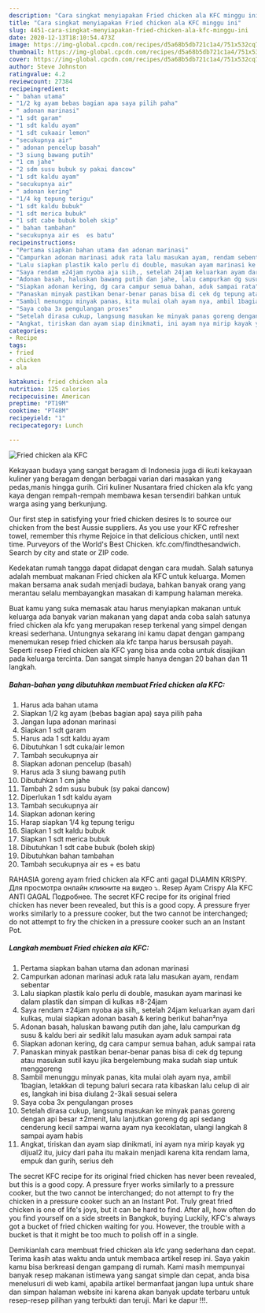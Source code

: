 ```yaml
---
description: "Cara singkat menyiapakan Fried chicken ala KFC minggu ini"
title: "Cara singkat menyiapakan Fried chicken ala KFC minggu ini"
slug: 4451-cara-singkat-menyiapakan-fried-chicken-ala-kfc-minggu-ini
date: 2020-12-13T18:10:54.473Z
image: https://img-global.cpcdn.com/recipes/d5a68b5db721c1a4/751x532cq70/fried-chicken-ala-kfc-foto-resep-utama.jpg
thumbnail: https://img-global.cpcdn.com/recipes/d5a68b5db721c1a4/751x532cq70/fried-chicken-ala-kfc-foto-resep-utama.jpg
cover: https://img-global.cpcdn.com/recipes/d5a68b5db721c1a4/751x532cq70/fried-chicken-ala-kfc-foto-resep-utama.jpg
author: Steve Johnston
ratingvalue: 4.2
reviewcount: 27384
recipeingredient:
- " bahan utama"
- "1/2 kg ayam bebas bagian apa saya pilih paha"
- " adonan marinasi"
- "1 sdt garam"
- "1 sdt kaldu ayam"
- "1 sdt cukaair lemon"
- "secukupnya air"
- " adonan pencelup basah"
- "3 siung bawang putih"
- "1 cm jahe"
- "2 sdm susu bubuk sy pakai dancow"
- "1 sdt kaldu ayam"
- "secukupnya air"
- " adonan kering"
- "1/4 kg tepung terigu"
- "1 sdt kaldu bubuk"
- "1 sdt merica bubuk"
- "1 sdt cabe bubuk boleh skip"
- " bahan tambahan"
- "secukupnya air es  es batu"
recipeinstructions:
- "Pertama siapkan bahan utama dan adonan marinasi"
- "Campurkan adonan marinasi aduk rata lalu masukan ayam, rendam sebentar"
- "Lalu siapkan plastik kalo perlu di double, masukan ayam marinasi ke dalam plastik dan simpan di kulkas ±8-24jam"
- "Saya rendam ±24jam nyoba aja siih,, setelah 24jam keluarkan ayam dari kulkas, mulai siapkan adonan basah &amp; kering berikut bahan²nya"
- "Adonan basah, haluskan bawang putih dan jahe, lalu campurkan dg susu &amp; kaldu beri air sedikit lalu masukan ayam aduk sampai rata"
- "Siapkan adonan kering, dg cara campur semua bahan, aduk sampai rata"
- "Panaskan minyak pastikan benar-benar panas bisa di cek dg tepung atau masukan sutil kayu jika bergelembung maka sudah siap untuk menggoreng"
- "Sambil menunggu minyak panas, kita mulai olah ayam nya, ambil 1bagian, letakkan di tepung baluri secara rata kibaskan lalu celup di air es, langkah ini bisa diulang 2-3kali sesuai selera"
- "Saya coba 3x pengulangan proses"
- "Setelah dirasa cukup, langsung masukan ke minyak panas goreng dengan api besar ±2menit, lalu lanjutkan goreng dg api sedang cenderung kecil sampai warna ayam nya kecoklatan, ulangi langkah 8 sampai ayam habis"
- "Angkat, tiriskan dan ayam siap dinikmati, ini ayam nya mirip kayak yg dijual2 itu, juicy dari paha itu makain menjadi karena kita rendam lama, empuk dan gurih, serius deh"
categories:
- Recipe
tags:
- fried
- chicken
- ala

katakunci: fried chicken ala 
nutrition: 125 calories
recipecuisine: American
preptime: "PT19M"
cooktime: "PT48M"
recipeyield: "1"
recipecategory: Lunch

---
```



![Fried chicken ala KFC](https://img-global.cpcdn.com/recipes/d5a68b5db721c1a4/751x532cq70/fried-chicken-ala-kfc-foto-resep-utama.jpg)

Kekayaan budaya yang sangat beragam di Indonesia juga di ikuti kekayaan kuliner yang beragam dengan berbagai varian dari masakan yang pedas,manis hingga gurih. Ciri kuliner Nusantara fried chicken ala kfc yang kaya dengan rempah-rempah membawa kesan tersendiri bahkan untuk warga asing yang berkunjung.


Our first step in satisfying your fried chicken desires Is to source our chicken from the best Aussie suppliers. As you use your KFC refresher towel, remember this rhyme Rejoice in that delicious chicken, until next time. Purveyors of the World&#39;s Best Chicken. kfc.com/findthesandwich. Search by city and state or ZIP code.

Kedekatan rumah tangga dapat didapat dengan cara mudah. Salah satunya adalah membuat makanan Fried chicken ala KFC untuk keluarga. Momen makan bersama anak sudah menjadi budaya, bahkan banyak orang yang merantau selalu membayangkan masakan di kampung halaman mereka.

Buat kamu yang suka memasak atau harus menyiapkan makanan untuk keluarga ada banyak varian makanan yang dapat anda coba salah satunya fried chicken ala kfc yang merupakan resep terkenal yang simpel dengan kreasi sederhana. Untungnya sekarang ini kamu dapat dengan gampang menemukan resep fried chicken ala kfc tanpa harus bersusah payah.
Seperti resep Fried chicken ala KFC yang bisa anda coba untuk disajikan pada keluarga tercinta. Dan sangat simple hanya dengan 20 bahan dan 11 langkah.


<!--inarticleads1-->

##### Bahan-bahan yang dibutuhkan membuat Fried chicken ala KFC:

1. Harus ada  bahan utama
1. Siapkan 1/2 kg ayam (bebas bagian apa) saya pilih paha
1. Jangan lupa  adonan marinasi
1. Siapkan 1 sdt garam
1. Harus ada 1 sdt kaldu ayam
1. Dibutuhkan 1 sdt cuka/air lemon
1. Tambah secukupnya air
1. Siapkan  adonan pencelup (basah)
1. Harus ada 3 siung bawang putih
1. Dibutuhkan 1 cm jahe
1. Tambah 2 sdm susu bubuk (sy pakai dancow)
1. Diperlukan 1 sdt kaldu ayam
1. Tambah secukupnya air
1. Siapkan  adonan kering
1. Harap siapkan 1/4 kg tepung terigu
1. Siapkan 1 sdt kaldu bubuk
1. Siapkan 1 sdt merica bubuk
1. Dibutuhkan 1 sdt cabe bubuk (boleh skip)
1. Dibutuhkan  bahan tambahan
1. Tambah secukupnya air es + es batu


RAHASIA goreng ayam fried chicken ala KFC anti gagal DIJAMIN KRISPY. Для просмотра онлайн кликните на видео ⤵. Resep Ayam Crispy Ala KFC ANTI GAGAL Подробнее. The secret KFC recipe for its original fried chicken has never been revealed, but this is a good copy. A pressure fryer works similarly to a pressure cooker, but the two cannot be interchanged; do not attempt to fry the chicken in a pressure cooker such an an Instant Pot. 

<!--inarticleads2-->

##### Langkah membuat  Fried chicken ala KFC:

1. Pertama siapkan bahan utama dan adonan marinasi
1. Campurkan adonan marinasi aduk rata lalu masukan ayam, rendam sebentar
1. Lalu siapkan plastik kalo perlu di double, masukan ayam marinasi ke dalam plastik dan simpan di kulkas ±8-24jam
1. Saya rendam ±24jam nyoba aja siih,, setelah 24jam keluarkan ayam dari kulkas, mulai siapkan adonan basah &amp; kering berikut bahan²nya
1. Adonan basah, haluskan bawang putih dan jahe, lalu campurkan dg susu &amp; kaldu beri air sedikit lalu masukan ayam aduk sampai rata
1. Siapkan adonan kering, dg cara campur semua bahan, aduk sampai rata
1. Panaskan minyak pastikan benar-benar panas bisa di cek dg tepung atau masukan sutil kayu jika bergelembung maka sudah siap untuk menggoreng
1. Sambil menunggu minyak panas, kita mulai olah ayam nya, ambil 1bagian, letakkan di tepung baluri secara rata kibaskan lalu celup di air es, langkah ini bisa diulang 2-3kali sesuai selera
1. Saya coba 3x pengulangan proses
1. Setelah dirasa cukup, langsung masukan ke minyak panas goreng dengan api besar ±2menit, lalu lanjutkan goreng dg api sedang cenderung kecil sampai warna ayam nya kecoklatan, ulangi langkah 8 sampai ayam habis
1. Angkat, tiriskan dan ayam siap dinikmati, ini ayam nya mirip kayak yg dijual2 itu, juicy dari paha itu makain menjadi karena kita rendam lama, empuk dan gurih, serius deh


The secret KFC recipe for its original fried chicken has never been revealed, but this is a good copy. A pressure fryer works similarly to a pressure cooker, but the two cannot be interchanged; do not attempt to fry the chicken in a pressure cooker such an an Instant Pot. Truly great fried chicken is one of life&#39;s joys, but it can be hard to find. After all, how often do you find yourself on a side streets in Bangkok, buying Luckily, KFC&#39;s always got a bucket of fried chicken waiting for you. However, the trouble with a bucket is that it might be too much to polish off in a single. 

Demikianlah cara membuat fried chicken ala kfc yang sederhana dan cepat. Terima kasih atas waktu anda untuk membaca artikel resep ini. Saya yakin kamu bisa berkreasi dengan gampang di rumah. Kami masih mempunyai banyak resep makanan istimewa yang sangat simple dan cepat, anda bisa menelusuri di web kami, apabila artikel bermanfaat jangan lupa untuk share dan simpan halaman website ini karena akan banyak update terbaru untuk resep-resep pilihan yang terbukti dan teruji. Mari ke dapur !!!. 
